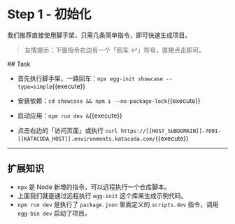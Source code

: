 # Step 1 - 初始化

我们推荐直接使用脚手架，只需几条简单指令，即可快速生成项目。

> 友情提示：下面指令右边有一个「回车 ↩」符号，直接点击即可。

## Task

- 首先执行脚手架，一路回车：`npx egg-init showcase --type=simple`{{execute}}

- 安装依赖：`cd showcase && npm i --no-package-lock`{{execute}}

- 启动应用：`npm run dev &`{{execute}}

- 点击右边的「访问页面」或执行 `curl https://[[HOST_SUBDOMAIN]]-7001-[[KATACODA_HOST]].environments.katacoda.com/`{{execute}}

---

## 扩展知识

- `npx` 是 Node 新增的指令，可以远程执行一个仓库脚本。
- 上面我们就是通过远程执行 `egg-init` 这个库来生成示例代码。
- `npm run dev` 是执行了 `package.json` 里面定义的 `scripts.dev` 指令，调用 `egg-bin dev` 启动了项目。

